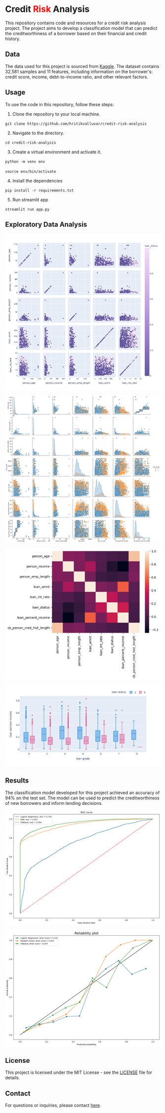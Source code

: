 # Credit <span style="color:red">Risk</span> Analysis

This repository contains code and resources for a credit risk analysis project. The project aims to develop a classification model that can predict the creditworthiness of a borrower based on their financial and credit history.

## Data

The data used for this project is sourced from [Kaggle](https://www.kaggle.com/datasets/laotse/credit-risk-dataset). The dataset contains 32,581 samples and 11 features, including information on the borrower's: credit score, income, debt-to-income ratio, and other relevant factors.

## Usage

To use the code in this repository, follow these steps:

1. Clone the repository to your local machine.

```
git clone https://github.com/hritikvalluvar/credit-risk-analysis
```

2. Navigate to the directory.

```
cd credit-risk-analysis
```

3. Create a virtual environment and activate it.

```
python -m venv env

source env/bin/activate
```

4. Install the dependencies

```
pip install -r requirements.txt
```

5. Run streamlit app

```
streamlit run app.py
```

## Exploratory Data Analysis

![Scatter PLot](assets/scatterPlot.png)

![Pair Plot](assets/pairPlot.png)

![Correlation Heatmap](assets/correlationHeatmap.png)

![Box PLot](assets/boxPlot.png)
## Results

The classification model developed for this project achieved an accuracy of 94% on the test set. The model can be used to predict the creditworthiness of new borrowers and inform lending decisions.

![ROC Curve](assets/ROC_curve.png)

![Reliability Plot](assets/reliabilityPlot.png)

## License

This project is licensed under the MIT License - see the [LICENSE](LICENSE) file for details.

## Contact

For questions or inquiries, please contact [here](https://www.linkedin.com/in/hritikvalluvar/).